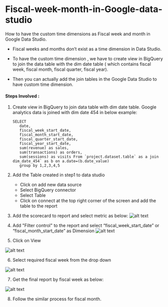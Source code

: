 # Fiscal-week-month-in-Google-data-studio
How to have the custom time dimensions as Fiscal week and month in Google Data Studio.

- Fiscal weeks and months don’t exist as a time dimension in Data Studio.

- To have the custom time dimension , we have to create view in BigQuery to join the data table with the dim date table 
   ( which contains fiscal week, fiscal month, fiscal quarter, fiscal year).
- Then you can actually add the join tables in the Google Data Studio to have custom time dimension.

#### Steps Involved :
1. Create view in BigQuery to join data table with dim date table.
   Google analytics data is joined with dim date 454 in below example:
   ```
   SELECT
      date,
      fiscal_week_start_date,
      fiscal_month_start_date,
      fiscal_quarter_start_date,
      fiscal_year_start_date,
      sum(revenue) as sales,
      sum(transactions) as orders,
      sum(sessions) as visits From `project.dataset.table` as a join dim_date_454` as b on a.date=(b.date_value)
      group by 1,2,3,4,5
     ```
2. Add the Table created in step1 to data studio
   - Click on add new data source
   - Select BigQuery connector
   - Select Table
   - Click on connect at the top right corner of the screen and add the table to the report
   
3. Add the scorecard to report and select metric as below:
![alt text](https://drive.google.com/uc?id=1TKkOXQSLWCQC7QD021exXUxFLXRuWXOI)

4. Add "Filter control" to the report and select “fiscal_week_start_date” or “fiscal_month_start_date”  as Dimension
![alt text](https://drive.google.com/uc?id=1hgRSJhhDn3h5hu-Ml1_WP1U7jvn9Nyh-)

5. Click on View

![alt text](https://drive.google.com/uc?id=1XUPUC11TuSxSokgVBO4Aq-_elXkeMixk)

6. Select required fiscal week from the drop down 

 ![alt text](https://drive.google.com/uc?id=1XheaII16JUVzbfcxl2nE6vmc821RS34a)

7. Get the final report by fiscal week as below:

![alt text](https://drive.google.com/uc?id=1gzPlz2KTE-zKU5Ge8eGYrG4_bp8ryRgA)

8. Follow the similar process for fiscal month.
